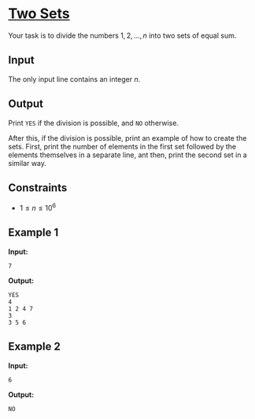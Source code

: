 # [Two Sets](https://cses.fi/problemset/task/1092)

Your task is to divide the numbers $1,2,...,n$ into two sets of equal sum.

## Input

The only input line contains an integer $n$.

## Output

Print `YES` if the division is possible, and `NO` otherwise.

After this, if the division is possible, print an example of how to create the sets. First, print the number of elements in the first set followed by the elements themselves in a separate line, ant then, print the second set in a similar way.

## Constraints

* $1 \le n \le 10^6$

## Example 1

**Input:**

`7`

**Output:**

```
YES
4
1 2 4 7
3
3 5 6
```

## Example 2

**Input:**

`6`

**Output:**

`NO`

